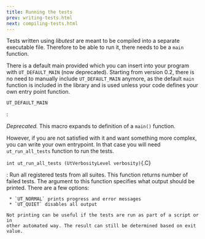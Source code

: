```yaml
---
title: Running the tests
prev: writing-tests.html
next: compiling-tests.html
---
```


Tests written using *libutest* are meant to be compiled into a separate
executable file. Therefore to be able to run it, there needs to be a `main`
function.

There is a default main provided which you can insert into your program with
`UT_DEFAULT_MAIN` (now deprecated). Starting from version 0.2, there is no need
to manually include `UT_DEFAULT_MAIN` anymore, as the default `main` function
is included in the library and is used unless your code defines your own entry
point function.

`UT_DEFAULT_MAIN`

:   <p>*Deprecated.* This macro expands to definition of a `main()`
    function.</p>

However, if you are not satisfied with it and want something more complex, you
can write your own entrypoint. In that case you will need `ut_run_all_tests`
function to run the tests.

`int ut_run_all_tests (UtVerbosityLevel verbosity)`{.C}

:   Run all registered tests from all suites. This function returns number of
    failed tests. The argument to this function specifies what output should be
    printed. There are a few options:

     * `UT_NORMAL` prints progress and error messages
     * `UT_QUIET` disables all output

    Not printing can be useful if the tests are run as part of a script or in
    other automated way. The result can still be determined based on exit
    value.
